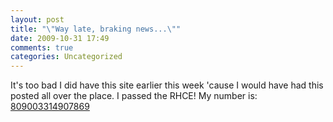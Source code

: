 ```yaml
---
layout: post
title: "\"Way late, braking news...\""
date: 2009-10-31 17:49
comments: true
categories: Uncategorized
---
```

It's too bad I did have this site earlier this week 'cause I would have had this posted all over the place.
I passed the RHCE! My number is: <a href="http://www.redhat.com/training/certification/verify/?rhce_cert_display:certno=809003314907869&amp;rhce_cert_display:verify_cb=Verify">809003314907869</a>

